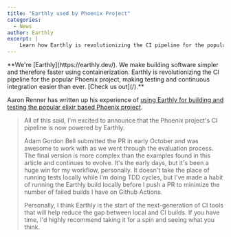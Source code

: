 ```yaml
---
title: "Earthly used by Phoenix Project"
categories:
  - News
author: Earthly
excerpt: |
    Learn how Earthly is revolutionizing the CI pipeline for the popular Phoenix project, making testing and continuous integration easier than ever. Discover how this next-generation tool is bridging the gap between local and CI builds, and why it's a game-changer for developers.
---
```

<!--sgpt-->**We're [Earthly](https://earthly.dev/). We make building software simpler and therefore faster using containerization.  Earthly is revolutionizing the CI pipeline for the popular Phoenix project, making testing and continuous integration easier than ever. [Check us out](/).**

Aaron Renner has written up his experience of [using Earthly for building and testing the popular elixir based Phoenix project](https://www.phoenixframework.org/blog/improving-testing-and-continuous-integration-in-phoenix).

> All of this said, I'm excited to announce that the Phoenix project's CI pipeline is now powered by Earthly.
>
>Adam Gordon Bell submitted the PR in early October and was awesome to work with as we went through the evaluation process. The final version is more complex than the examples found in this article and continues to evolve. It's the early days, but it's been a huge win for my workflow, personally. It doesn't take the place of running tests locally while I'm doing TDD cycles, but I've made a habit of running the Earthly build locally before I push a PR to minimize the number of failed builds I have on Github Actions.
>
>Personally, I think Earthly is the start of the next-generation of CI tools that will help reduce the gap between local and CI builds. If you have time, I'd highly recommend taking it for a spin and seeing what you think.